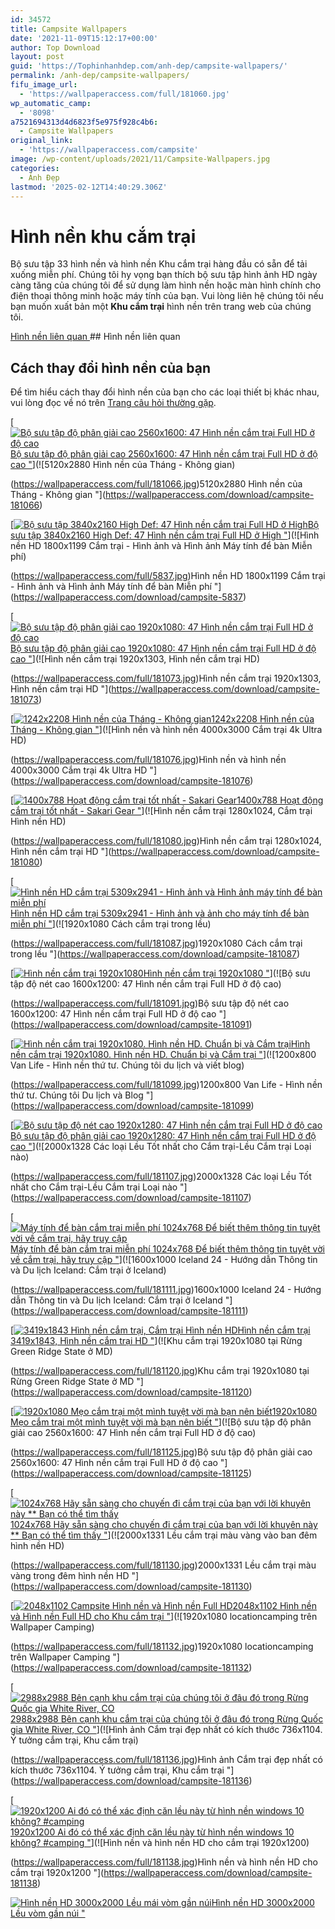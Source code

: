 ```yaml
---
id: 34572
title: Campsite Wallpapers
date: '2021-11-09T15:12:17+00:00'
author: Top Download
layout: post
guid: 'https://Tophinhanhdep.com/anh-dep/campsite-wallpapers/'
permalink: /anh-dep/campsite-wallpapers/
fifu_image_url:
  - 'https://wallpaperaccess.com/full/181060.jpg'
wp_automatic_camp:
  - '8098'
a7521694313d4d6823f5e975f928c4b6:
  - Campsite Wallpapers
original_link:
  - 'https://wallpaperaccess.com/campsite'
image: /wp-content/uploads/2021/11/Campsite-Wallpapers.jpg
categories:
  - Ảnh Đẹp
lastmod: '2025-02-12T14:40:29.306Z'
---
```

# Hình nền khu cắm trại

Bộ sưu tập 33 hình nền và hình nền Khu cắm trại hàng đầu có sẵn để tải xuống miễn phí. Chúng tôi hy vọng bạn thích bộ sưu tập hình ảnh HD ngày càng tăng của chúng tôi để sử dụng làm hình nền hoặc màn hình chính cho điện thoại thông minh hoặc máy tính của bạn. Vui lòng liên hệ chúng tôi nếu bạn muốn xuất bản một **Khu cắm trại** hình nền trên trang web của chúng tôi.

[Hình nền liên quan ](#related) ## Hình nền liên quan

## Cách thay đổi hình nền của bạn

Để tìm hiểu cách thay đổi hình nền của bạn cho các loại thiết bị khác nhau, vui lòng đọc về nó trên [Trang câu hỏi thường gặp](https://tophinhanhdep.com/faq/).

  
[[![Bộ sưu tập độ phân giải cao 2560x1600: 47 Hình nền cắm trại Full HD ở độ cao](https://wallpaperaccess.com/full/181060.jpg)Bộ sưu tập độ phân giải cao 2560x1600: 47 Hình nền cắm trại Full HD ở độ cao "](https://wallpaperaccess.com/download/campsite-181060)](![5120x2880 Hình nền của Tháng - Không gian)

(https://wallpaperaccess.com/full/181066.jpg)5120x2880 Hình nền của Tháng - Không gian "](https://wallpaperaccess.com/download/campsite-181066)

[[![Bộ sưu tập 3840x2160 High Def: 47 Hình nền cắm trại Full HD ở High](https://wallpaperaccess.com/full/5828.jpg)Bộ sưu tập 3840x2160 High Def: 47 Hình nền cắm trại Full HD ở High "](https://wallpaperaccess.com/download/campsite-5828)](![Hình nền HD 1800x1199 Cắm trại - Hình ảnh và Hình ảnh Máy tính để bàn Miễn phí)

(https://wallpaperaccess.com/full/5837.jpg)Hình nền HD 1800x1199 Cắm trại - Hình ảnh và Hình ảnh Máy tính để bàn Miễn phí "](https://wallpaperaccess.com/download/campsite-5837)

[[![Bộ sưu tập độ phân giải cao 1920x1080: 47 Hình nền cắm trại Full HD ở độ cao](https://wallpaperaccess.com/full/181072.jpg)Bộ sưu tập độ phân giải cao 1920x1080: 47 Hình nền cắm trại Full HD ở độ cao "](https://wallpaperaccess.com/download/campsite-181072)](![Hình nền cắm trại 1920x1303, Hình nền cắm trại HD)

(https://wallpaperaccess.com/full/181073.jpg)Hình nền cắm trại 1920x1303, Hình nền cắm trại HD "](https://wallpaperaccess.com/download/campsite-181073)

[[![1242x2208 Hình nền của Tháng - Không gian](https://wallpaperaccess.com/full/181075.jpg)1242x2208 Hình nền của Tháng - Không gian "](https://wallpaperaccess.com/download/campsite-181075)](![Hình nền và hình nền 4000x3000 Cắm trại 4k Ultra HD)

(https://wallpaperaccess.com/full/181076.jpg)Hình nền và hình nền 4000x3000 Cắm trại 4k Ultra HD "](https://wallpaperaccess.com/download/campsite-181076)

[[![1400x788 Hoạt động cắm trại tốt nhất - Sakari Gear](https://wallpaperaccess.com/full/181078.jpg)1400x788 Hoạt động cắm trại tốt nhất - Sakari Gear "](https://wallpaperaccess.com/download/campsite-181078)](![Hình nền cắm trại 1280x1024, Cắm trại Hình nền HD)

(https://wallpaperaccess.com/full/181080.jpg)Hình nền cắm trại 1280x1024, Hình nền cắm trại HD "](https://wallpaperaccess.com/download/campsite-181080)

[[![Hình nền HD cắm trại 5309x2941 - Hình ảnh và Hình ảnh máy tính để bàn miễn phí](https://wallpaperaccess.com/full/174372.jpg)Hình nền HD cắm trại 5309x2941 - Hình ảnh và ảnh cho máy tính để bàn miễn phí "](https://wallpaperaccess.com/download/campsite-174372)](![1920x1080 Cách cắm trại trong lều)

(https://wallpaperaccess.com/full/181087.jpg)1920x1080 Cách cắm trại trong lều "](https://wallpaperaccess.com/download/campsite-181087)

[[![Hình nền cắm trại 1920x1080](https://wallpaperaccess.com/full/181090.jpg)Hình nền cắm trại 1920x1080 "](https://wallpaperaccess.com/download/campsite-181090)](![Bộ sưu tập độ nét cao 1600x1200: 47 Hình nền cắm trại Full HD ở độ cao)

(https://wallpaperaccess.com/full/181091.jpg)Bộ sưu tập độ nét cao 1600x1200: 47 Hình nền cắm trại Full HD ở độ cao "](https://wallpaperaccess.com/download/campsite-181091)

[[![Hình nền cắm trại 1920x1080.  Hình nền HD.  Chuẩn bị và Cắm trại](https://wallpaperaccess.com/full/181094.jpg)Hình nền cắm trại 1920x1080. Hình nền HD. Chuẩn bị và Cắm trại "](https://wallpaperaccess.com/download/campsite-181094)](![1200x800 Van Life - Hình nền thứ tư.  Chúng tôi du lịch và viết blog)

(https://wallpaperaccess.com/full/181099.jpg)1200x800 Van Life - Hình nền thứ tư. Chúng tôi Du lịch và Blog "](https://wallpaperaccess.com/download/campsite-181099)

[[![Bộ sưu tập độ nét cao 1920x1280: 47 Hình nền cắm trại Full HD ở độ cao](https://wallpaperaccess.com/full/181103.jpg)Bộ sưu tập độ phân giải cao 1920x1280: 47 Hình nền cắm trại Full HD ở độ cao "](https://wallpaperaccess.com/download/campsite-181103)](![2000x1328 Các loại Lều Tốt nhất cho Cắm trại-Lều Cắm trại Loại nào)

(https://wallpaperaccess.com/full/181107.jpg)2000x1328 Các loại Lều Tốt nhất cho Cắm trại-Lều Cắm trại Loại nào "](https://wallpaperaccess.com/download/campsite-181107)

[[![Máy tính để bàn cắm trại miễn phí 1024x768 Để biết thêm thông tin tuyệt vời về cắm trại, hãy truy cập](https://wallpaperaccess.com/full/181108.jpg)Máy tính để bàn cắm trại miễn phí 1024x768 Để biết thêm thông tin tuyệt vời về cắm trại, hãy truy cập "](https://wallpaperaccess.com/download/campsite-181108)](![1600x1000 Iceland 24 - Hướng dẫn Thông tin và Du lịch Iceland: Cắm trại ở Iceland)

(https://wallpaperaccess.com/full/181111.jpg)1600x1000 Iceland 24 - Hướng dẫn Thông tin và Du lịch Iceland: Cắm trại ở Iceland "](https://wallpaperaccess.com/download/campsite-181111)

[[![3419x1843 Hình nền cắm trại, Cắm trại Hình nền HD](https://wallpaperaccess.com/full/181113.jpg)Hình nền cắm trại 3419x1843, Hình nền cắm trại HD "](https://wallpaperaccess.com/download/campsite-181113)](![Khu cắm trại 1920x1080 tại Rừng Green Ridge State ở MD)

(https://wallpaperaccess.com/full/181120.jpg)Khu cắm trại 1920x1080 tại Rừng Green Ridge State ở MD "](https://wallpaperaccess.com/download/campsite-181120)

[[![1920x1080 Mẹo cắm trại một mình tuyệt vời mà bạn nên biết](https://wallpaperaccess.com/full/181122.jpg)1920x1080 Mẹo cắm trại một mình tuyệt vời mà bạn nên biết "](https://wallpaperaccess.com/download/campsite-181122)](![Bộ sưu tập độ phân giải cao 2560x1600: 47 Hình nền cắm trại Full HD ở độ cao)

(https://wallpaperaccess.com/full/181125.jpg)Bộ sưu tập độ phân giải cao 2560x1600: 47 Hình nền cắm trại Full HD ở độ cao "](https://wallpaperaccess.com/download/campsite-181125)

[[![1024x768 Hãy sẵn sàng cho chuyến đi cắm trại của bạn với lời khuyên này ** Bạn có thể tìm thấy](https://wallpaperaccess.com/full/181126.jpg)1024x768 Hãy sẵn sàng cho chuyến đi cắm trại của bạn với lời khuyên này \*\* Bạn có thể tìm thấy "](https://wallpaperaccess.com/download/campsite-181126)](![2000x1331 Lều cắm trại màu vàng vào ban đêm hình nền HD)

(https://wallpaperaccess.com/full/181130.jpg)2000x1331 Lều cắm trại màu vàng trong đêm hình nền HD "](https://wallpaperaccess.com/download/campsite-181130)

[[![2048x1102 Campsite Hình nền và Hình nền Full HD](https://wallpaperaccess.com/full/181131.jpg)2048x1102 Hình nền và Hình nền Full HD cho Khu cắm trại "](https://wallpaperaccess.com/download/campsite-181131)](![1920x1080 locationcamping trên Wallpaper Camping)

(https://wallpaperaccess.com/full/181132.jpg)1920x1080 locationcamping trên Wallpaper Camping "](https://wallpaperaccess.com/download/campsite-181132)

[[![2988x2988 Bên cạnh khu cắm trại của chúng tôi ở đâu đó trong Rừng Quốc gia White River, CO](https://wallpaperaccess.com/full/181133.jpg)2988x2988 Bên cạnh khu cắm trại của chúng tôi ở đâu đó trong Rừng Quốc gia White River, CO "](https://wallpaperaccess.com/download/campsite-181133)](![Hình ảnh Cắm trại đẹp nhất có kích thước 736x1104.  Ý tưởng cắm trại, Khu cắm trại)

(https://wallpaperaccess.com/full/181136.jpg)Hình ảnh Cắm trại đẹp nhất có kích thước 736x1104. Ý tưởng cắm trại, Khu cắm trại "](https://wallpaperaccess.com/download/campsite-181136)

[[![1920x1200 Ai đó có thể xác định căn lều này từ hình nền windows 10 không?  #camping](https://wallpaperaccess.com/full/181137.jpg)1920x1200 Ai đó có thể xác định căn lều này từ hình nền windows 10 không? #camping "](https://wallpaperaccess.com/download/campsite-181137)](![Hình nền và hình nền HD cho cắm trại 1920x1200)

(https://wallpaperaccess.com/full/181138.jpg)Hình nền và hình nền HD cho cắm trại 1920x1200 "](https://wallpaperaccess.com/download/campsite-181138)

[![Hình nền HD 3000x2000 Lều mái vòm gần núi](https://wallpaperaccess.com/full/181140.jpg)Hình nền HD 3000x2000 Lều vòm gần núi "](https://wallpaperaccess.com/download/campsite-181140)
